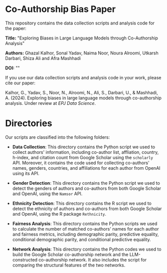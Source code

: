 # Co-Authorship Bias Paper

This repository contains the data collection scripts and analysis code for the paper:

**Title:** "Exploring Biases in Large Language Models through Co-Authorship Analysis"

**Authors:** Ghazal Kalhor, Sonal Yadav, Naima Noor, Noura Alroomi, Utkarsh Darbari, Shiza Ali and Afra Mashhadi

**DOI:** ""

If you use our data collection scripts and analysis code in your work, please cite our paper:

Kalhor, G., Yadav, S., Noor, N., Alroomi, N., Ali, S., Darbari, U., & Mashhadi, A. (2024). Exploring biases in large language models through co-authorship analysis. Under review at *EPJ Data Science*.

# Directories

Our scripts are classified into the following folders:

* **Data Collection**: This directory contains the Python script we used to collect authors' information, including co-author list, affliation, country, h-index, and citation count from Google Scholar using the `scholarly` API. Moreover, it contains the code used for collecting co-authors' names, genders, countries, and affiliations for each author from OpenAI using its API.

* **Gender Detection**: This directory contains the Python script we used to detect the genders of authors and co-authors from both Google Scholar and OpenAI, using the `Namsor` API.

* **Ethnicity Detection**: This directory contains the R script we used to detect the ethnicity of authors and co-authors from both Google Scholar and OpenAI, using the R package `Rethnicity`.

* **Fairness Analysis**: This directory contains the Python scripts we used to calculate the number of matched co-authors' names for each author and fairness metrics, including demographic parity, predictive equality, conditional demographic parity, and conditional predictive equality.

* **Network Analysis**: This directory contains the Python codes we used to build the Google Scholar co-authorship network and the LLM-constructed co-authorship network. It also includes the script for comparing the structural features of the two networks.